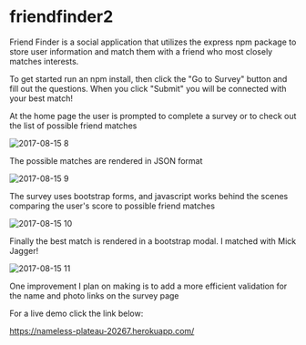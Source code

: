 # friendfinder2

Friend Finder is a social application that utilizes the express npm package to store user information and match them with a friend who most closely matches interests.

To get started run an npm install, then click the "Go to Survey" button and fill out the questions.  When you click "Submit" you will be connected with your best match!

At the home page the user is prompted to complete a survey or to check out the list of possible friend matches

![2017-08-15 8](https://user-images.githubusercontent.com/25482392/29338312-9bc01848-81e2-11e7-9b62-2381147d5e52.png)

The possible matches are rendered in JSON format

![2017-08-15 9](https://user-images.githubusercontent.com/25482392/29338316-9e1a5a18-81e2-11e7-9603-1ccc5905e70a.png)

The survey uses bootstrap forms, and javascript works behind the scenes comparing the user's score to possible friend matches

![2017-08-15 10](https://user-images.githubusercontent.com/25482392/29338318-9f0d3558-81e2-11e7-9d00-13bed0757e1a.png)

Finally the best match is rendered in a bootstrap modal.  I matched with Mick Jagger!

![2017-08-15 11](https://user-images.githubusercontent.com/25482392/29338321-a00331f6-81e2-11e7-8d03-269856eed39c.png)


One improvement I plan on making is to add a more efficient validation for the name and photo links on the survey page

For a live demo click the link below:

https://nameless-plateau-20267.herokuapp.com/
